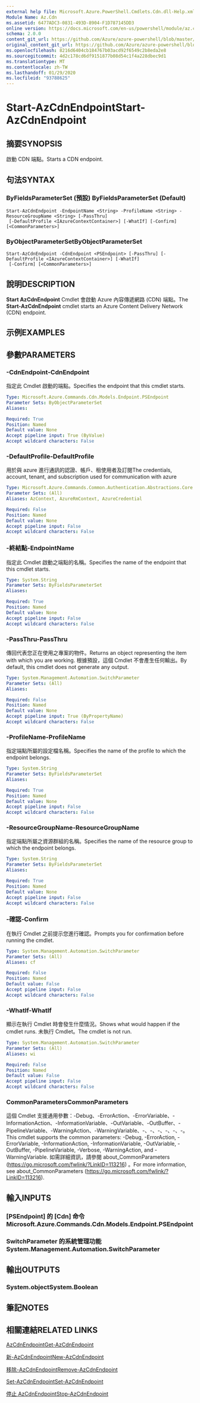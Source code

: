 ```yaml
---
external help file: Microsoft.Azure.PowerShell.Cmdlets.Cdn.dll-Help.xml
Module Name: Az.Cdn
ms.assetid: 6477ADC3-0831-493D-8904-F1D787145DD3
online version: https://docs.microsoft.com/en-us/powershell/module/az.cdn/start-azcdnendpoint
schema: 2.0.0
content_git_url: https://github.com/Azure/azure-powershell/blob/master/src/Cdn/Cdn/help/Start-AzCdnEndpoint.md
original_content_git_url: https://github.com/Azure/azure-powershell/blob/master/src/Cdn/Cdn/help/Start-AzCdnEndpoint.md
ms.openlocfilehash: 8216d6404cb184767b03acd92f6549c2b8eda2e8
ms.sourcegitcommit: 4d2c178cd6df9151877b08d54c1f4a228dbec9d1
ms.translationtype: MT
ms.contentlocale: zh-TW
ms.lasthandoff: 01/29/2020
ms.locfileid: "93788625"
---
```

# <span data-ttu-id="eb8bc-101">Start-AzCdnEndpoint</span><span class="sxs-lookup"><span data-stu-id="eb8bc-101">Start-AzCdnEndpoint</span></span>

## <span data-ttu-id="eb8bc-102">摘要</span><span class="sxs-lookup"><span data-stu-id="eb8bc-102">SYNOPSIS</span></span>
<span data-ttu-id="eb8bc-103">啟動 CDN 端點。</span><span class="sxs-lookup"><span data-stu-id="eb8bc-103">Starts a CDN endpoint.</span></span>

## <span data-ttu-id="eb8bc-104">句法</span><span class="sxs-lookup"><span data-stu-id="eb8bc-104">SYNTAX</span></span>

### <span data-ttu-id="eb8bc-105">ByFieldsParameterSet (預設) </span><span class="sxs-lookup"><span data-stu-id="eb8bc-105">ByFieldsParameterSet (Default)</span></span>
```
Start-AzCdnEndpoint -EndpointName <String> -ProfileName <String> -ResourceGroupName <String> [-PassThru]
 [-DefaultProfile <IAzureContextContainer>] [-WhatIf] [-Confirm] [<CommonParameters>]
```

### <span data-ttu-id="eb8bc-106">ByObjectParameterSet</span><span class="sxs-lookup"><span data-stu-id="eb8bc-106">ByObjectParameterSet</span></span>
```
Start-AzCdnEndpoint -CdnEndpoint <PSEndpoint> [-PassThru] [-DefaultProfile <IAzureContextContainer>] [-WhatIf]
 [-Confirm] [<CommonParameters>]
```

## <span data-ttu-id="eb8bc-107">說明</span><span class="sxs-lookup"><span data-stu-id="eb8bc-107">DESCRIPTION</span></span>
<span data-ttu-id="eb8bc-108">**Start AzCdnEndpoint** Cmdlet 會啟動 Azure 內容傳遞網路 (CDN) 端點。</span><span class="sxs-lookup"><span data-stu-id="eb8bc-108">The **Start-AzCdnEndpoint** cmdlet starts an Azure Content Delivery Network (CDN) endpoint.</span></span>

## <span data-ttu-id="eb8bc-109">示例</span><span class="sxs-lookup"><span data-stu-id="eb8bc-109">EXAMPLES</span></span>

## <span data-ttu-id="eb8bc-110">參數</span><span class="sxs-lookup"><span data-stu-id="eb8bc-110">PARAMETERS</span></span>

### <span data-ttu-id="eb8bc-111">-CdnEndpoint</span><span class="sxs-lookup"><span data-stu-id="eb8bc-111">-CdnEndpoint</span></span>
<span data-ttu-id="eb8bc-112">指定此 Cmdlet 啟動的端點。</span><span class="sxs-lookup"><span data-stu-id="eb8bc-112">Specifies the endpoint that this cmdlet starts.</span></span>

```yaml
Type: Microsoft.Azure.Commands.Cdn.Models.Endpoint.PSEndpoint
Parameter Sets: ByObjectParameterSet
Aliases:

Required: True
Position: Named
Default value: None
Accept pipeline input: True (ByValue)
Accept wildcard characters: False
```

### <span data-ttu-id="eb8bc-113">-DefaultProfile</span><span class="sxs-lookup"><span data-stu-id="eb8bc-113">-DefaultProfile</span></span>
<span data-ttu-id="eb8bc-114">用於與 azure 進行通訊的認證、帳戶、租使用者及訂閱</span><span class="sxs-lookup"><span data-stu-id="eb8bc-114">The credentials, account, tenant, and subscription used for communication with azure</span></span>

```yaml
Type: Microsoft.Azure.Commands.Common.Authentication.Abstractions.Core.IAzureContextContainer
Parameter Sets: (All)
Aliases: AzContext, AzureRmContext, AzureCredential

Required: False
Position: Named
Default value: None
Accept pipeline input: False
Accept wildcard characters: False
```

### <span data-ttu-id="eb8bc-115">-終結點</span><span class="sxs-lookup"><span data-stu-id="eb8bc-115">-EndpointName</span></span>
<span data-ttu-id="eb8bc-116">指定此 Cmdlet 啟動之端點的名稱。</span><span class="sxs-lookup"><span data-stu-id="eb8bc-116">Specifies the name of the endpoint that this cmdlet starts.</span></span>

```yaml
Type: System.String
Parameter Sets: ByFieldsParameterSet
Aliases:

Required: True
Position: Named
Default value: None
Accept pipeline input: False
Accept wildcard characters: False
```

### <span data-ttu-id="eb8bc-117">-PassThru</span><span class="sxs-lookup"><span data-stu-id="eb8bc-117">-PassThru</span></span>
<span data-ttu-id="eb8bc-118">傳回代表您正在使用之專案的物件。</span><span class="sxs-lookup"><span data-stu-id="eb8bc-118">Returns an object representing the item with which you are working.</span></span>
<span data-ttu-id="eb8bc-119">根據預設，這個 Cmdlet 不會產生任何輸出。</span><span class="sxs-lookup"><span data-stu-id="eb8bc-119">By default, this cmdlet does not generate any output.</span></span>

```yaml
Type: System.Management.Automation.SwitchParameter
Parameter Sets: (All)
Aliases:

Required: False
Position: Named
Default value: None
Accept pipeline input: True (ByPropertyName)
Accept wildcard characters: False
```

### <span data-ttu-id="eb8bc-120">-ProfileName</span><span class="sxs-lookup"><span data-stu-id="eb8bc-120">-ProfileName</span></span>
<span data-ttu-id="eb8bc-121">指定端點所屬的設定檔名稱。</span><span class="sxs-lookup"><span data-stu-id="eb8bc-121">Specifies the name of the profile to which the endpoint belongs.</span></span>

```yaml
Type: System.String
Parameter Sets: ByFieldsParameterSet
Aliases:

Required: True
Position: Named
Default value: None
Accept pipeline input: False
Accept wildcard characters: False
```

### <span data-ttu-id="eb8bc-122">-ResourceGroupName</span><span class="sxs-lookup"><span data-stu-id="eb8bc-122">-ResourceGroupName</span></span>
<span data-ttu-id="eb8bc-123">指定端點所屬之資源群組的名稱。</span><span class="sxs-lookup"><span data-stu-id="eb8bc-123">Specifies the name of the resource group to which the endpoint belongs.</span></span>

```yaml
Type: System.String
Parameter Sets: ByFieldsParameterSet
Aliases:

Required: True
Position: Named
Default value: None
Accept pipeline input: False
Accept wildcard characters: False
```

### <span data-ttu-id="eb8bc-124">-確認</span><span class="sxs-lookup"><span data-stu-id="eb8bc-124">-Confirm</span></span>
<span data-ttu-id="eb8bc-125">在執行 Cmdlet 之前提示您進行確認。</span><span class="sxs-lookup"><span data-stu-id="eb8bc-125">Prompts you for confirmation before running the cmdlet.</span></span>

```yaml
Type: System.Management.Automation.SwitchParameter
Parameter Sets: (All)
Aliases: cf

Required: False
Position: Named
Default value: False
Accept pipeline input: False
Accept wildcard characters: False
```

### <span data-ttu-id="eb8bc-126">-WhatIf</span><span class="sxs-lookup"><span data-stu-id="eb8bc-126">-WhatIf</span></span>
<span data-ttu-id="eb8bc-127">顯示在執行 Cmdlet 時會發生什麼情況。</span><span class="sxs-lookup"><span data-stu-id="eb8bc-127">Shows what would happen if the cmdlet runs.</span></span>
<span data-ttu-id="eb8bc-128">未執行 Cmdlet。</span><span class="sxs-lookup"><span data-stu-id="eb8bc-128">The cmdlet is not run.</span></span>

```yaml
Type: System.Management.Automation.SwitchParameter
Parameter Sets: (All)
Aliases: wi

Required: False
Position: Named
Default value: False
Accept pipeline input: False
Accept wildcard characters: False
```

### <span data-ttu-id="eb8bc-129">CommonParameters</span><span class="sxs-lookup"><span data-stu-id="eb8bc-129">CommonParameters</span></span>
<span data-ttu-id="eb8bc-130">這個 Cmdlet 支援通用參數：-Debug、-ErrorAction、-ErrorVariable、-InformationAction、-InformationVariable、-OutVariable、-OutBuffer、-PipelineVariable、-WarningAction、-WarningVariable、-、-、-、-、-、-。</span><span class="sxs-lookup"><span data-stu-id="eb8bc-130">This cmdlet supports the common parameters: -Debug, -ErrorAction, -ErrorVariable, -InformationAction, -InformationVariable, -OutVariable, -OutBuffer, -PipelineVariable, -Verbose, -WarningAction, and -WarningVariable.</span></span> <span data-ttu-id="eb8bc-131">如需詳細資訊，請參閱 about_CommonParameters (https://go.microsoft.com/fwlink/?LinkID=113216) 。</span><span class="sxs-lookup"><span data-stu-id="eb8bc-131">For more information, see about_CommonParameters (https://go.microsoft.com/fwlink/?LinkID=113216).</span></span>

## <span data-ttu-id="eb8bc-132">輸入</span><span class="sxs-lookup"><span data-stu-id="eb8bc-132">INPUTS</span></span>

### <span data-ttu-id="eb8bc-133">[PSEndpoint] 的 [Cdn] 命令</span><span class="sxs-lookup"><span data-stu-id="eb8bc-133">Microsoft.Azure.Commands.Cdn.Models.Endpoint.PSEndpoint</span></span>

### <span data-ttu-id="eb8bc-134">SwitchParameter 的系統管理功能</span><span class="sxs-lookup"><span data-stu-id="eb8bc-134">System.Management.Automation.SwitchParameter</span></span>

## <span data-ttu-id="eb8bc-135">輸出</span><span class="sxs-lookup"><span data-stu-id="eb8bc-135">OUTPUTS</span></span>

### <span data-ttu-id="eb8bc-136">System.object</span><span class="sxs-lookup"><span data-stu-id="eb8bc-136">System.Boolean</span></span>

## <span data-ttu-id="eb8bc-137">筆記</span><span class="sxs-lookup"><span data-stu-id="eb8bc-137">NOTES</span></span>

## <span data-ttu-id="eb8bc-138">相關連結</span><span class="sxs-lookup"><span data-stu-id="eb8bc-138">RELATED LINKS</span></span>

[<span data-ttu-id="eb8bc-139">AzCdnEndpoint</span><span class="sxs-lookup"><span data-stu-id="eb8bc-139">Get-AzCdnEndpoint</span></span>](./Get-AzCdnEndpoint.md)

[<span data-ttu-id="eb8bc-140">新-AzCdnEndpoint</span><span class="sxs-lookup"><span data-stu-id="eb8bc-140">New-AzCdnEndpoint</span></span>](./New-AzCdnEndpoint.md)

[<span data-ttu-id="eb8bc-141">移除-AzCdnEndpoint</span><span class="sxs-lookup"><span data-stu-id="eb8bc-141">Remove-AzCdnEndpoint</span></span>](./Remove-AzCdnEndpoint.md)

[<span data-ttu-id="eb8bc-142">Set-AzCdnEndpoint</span><span class="sxs-lookup"><span data-stu-id="eb8bc-142">Set-AzCdnEndpoint</span></span>](./Set-AzCdnEndpoint.md)

[<span data-ttu-id="eb8bc-143">停止 AzCdnEndpoint</span><span class="sxs-lookup"><span data-stu-id="eb8bc-143">Stop-AzCdnEndpoint</span></span>](./Stop-AzCdnEndpoint.md)


